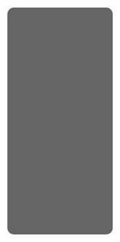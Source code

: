 # Birthday-card
Birthday Template
<!DOCTYPE html>
<html lang="en">
<head>
    <meta charset="UTF-8">
    <meta name="viewport" content="width=device-width, initial-scale=1.0">
    <title>Happy Birthday</title>
    <style>
        body {
            margin: 0;
            padding: 0;
            display: flex;
            justify-content: center;
            align-items: center;
            height: 100vh;
            background: url('https://source.unsplash.com/1600x900/?birthday,party') no-repeat center center/cover;
            text-align: center;
            color: white;
            font-family: Arial, sans-serif;
        }
        .container {
            background: rgba(0, 0, 0, 0.6);
            padding: 20px;
            border-radius: 15px;
            box-shadow: 0 0 10px rgba(255, 255, 255, 0.5);
        }
        h1 {
            font-size: 50px;
            animation: fadeIn 2s ease-in-out;
        }
        p {
            font-size: 20px;
            animation: fadeIn 3s ease-in-out;
        }
        @keyframes fadeIn {
            from {
                opacity: 0;
                transform: translateY(-20px);
            }
            to {
                opacity: 1;
                transform: translateY(0);
            }
        }
    </style>
</head>
<body>
    <div class="container">
        <h1>🎉 Happy Birthday My Love! 🎂</h1>
        <p>Wishing you a day filled with love, joy, and laughter!</p>
    </div>
</body>
</html>
